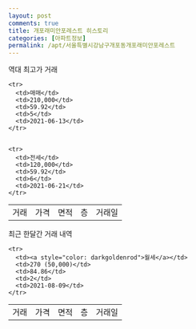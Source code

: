 ```yaml
---
layout: post
comments: true
title: 개포래미안포레스트 히스토리
categories: [아파트정보]
permalink: /apt/서울특별시강남구개포동개포래미안포레스트
---
```


역대 최고가 거래
<table class="sortable">
    <tr>
      <td>거래</td>
      <td>가격</td>
      <td>면적</td>
      <td>층</td>
      <td>거래일</td>
    </tr>
    
    <tr>
      <td>매매</td>
      <td>210,000</td>
      <td>59.92</td>
      <td>5</td>
      <td>2021-06-13</td>
    </tr>
        
    
    <tr>
      <td>전세</td>
      <td>120,000</td>
      <td>59.92</td>
      <td>6</td>
      <td>2021-06-21</td>
    </tr>
        
    
</table>

최근 한달간 거래 내역

<font size='small'>
<table class="sortable">
    <tr>
      <td>거래</td>
      <td>가격</td>
      <td>면적</td>
      <td>층</td>
      <td>거래일</td>
    </tr>

    <tr>
      <td><a style="color: darkgoldenrod">월세</a></td>
      <td>270 (50,000)</td>
      <td>84.86</td>
      <td>2</td>
      <td>2021-08-09</td>
    </tr>
      
</table>
</font>

